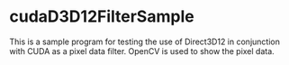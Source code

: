 # cudaD3D12FilterSample

This is a sample program for testing the use of Direct3D12 in conjunction with CUDA as a pixel data filter.
OpenCV is used to show the pixel data.
